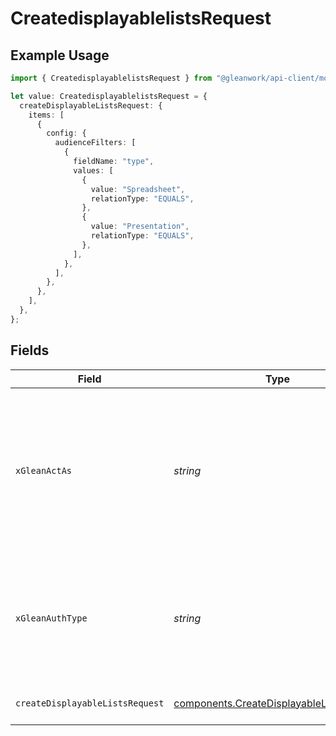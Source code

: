 # CreatedisplayablelistsRequest

## Example Usage

```typescript
import { CreatedisplayablelistsRequest } from "@gleanwork/api-client/models/operations";

let value: CreatedisplayablelistsRequest = {
  createDisplayableListsRequest: {
    items: [
      {
        config: {
          audienceFilters: [
            {
              fieldName: "type",
              values: [
                {
                  value: "Spreadsheet",
                  relationType: "EQUALS",
                },
                {
                  value: "Presentation",
                  relationType: "EQUALS",
                },
              ],
            },
          ],
        },
      },
    ],
  },
};
```

## Fields

| Field                                                                                                                    | Type                                                                                                                     | Required                                                                                                                 | Description                                                                                                              |
| ------------------------------------------------------------------------------------------------------------------------ | ------------------------------------------------------------------------------------------------------------------------ | ------------------------------------------------------------------------------------------------------------------------ | ------------------------------------------------------------------------------------------------------------------------ |
| `xGleanActAs`                                                                                                            | *string*                                                                                                                 | :heavy_minus_sign:                                                                                                       | Email address of a user on whose behalf the request is intended to be made (should be non-empty only for global tokens). |
| `xGleanAuthType`                                                                                                         | *string*                                                                                                                 | :heavy_minus_sign:                                                                                                       | Auth type being used to access the endpoint (should be non-empty only for global tokens).                                |
| `createDisplayableListsRequest`                                                                                          | [components.CreateDisplayableListsRequest](../../models/components/createdisplayablelistsrequest.md)                     | :heavy_check_mark:                                                                                                       | Create new displayable lists                                                                                             |